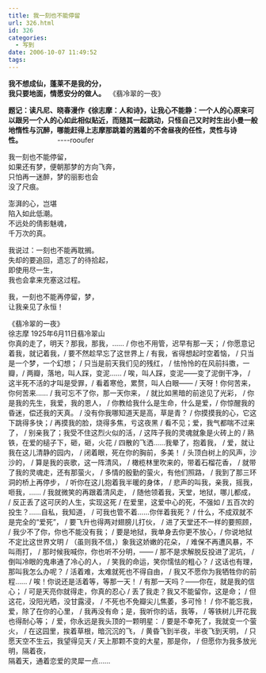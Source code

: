 ```yaml
---
title: 我一刻也不能停留
url: 326.html
id: 326
categories:
  - 写到
date: 2006-10-07 11:49:52
tags:
---
```


**我不想成仙，蓬莱不是我的分，  
我只要地面，情愿安分的做人。**  《翡冷翠的一夜》  
  
**题记：读凡尼、晓春漫作《徐志摩：人和诗》，让我心不能静：一个人的心原来可以跟另一个人的心如此相似贴近，而随其一起跳动，只怪自己又时时生出小曼一般地惰性与沉醉，哪能赶得上志摩那跳着的溅着的不舍昼夜的任性，灵性与诗性。**                  ----rooufer  
  
我一刻也不能停留，  
如果还有梦，便朝那梦的方向飞奔，  
只怕再一迷醉，梦的丽影也会  
没了尺痕。  
  
澎湃的心，岂堪  
陷入如此低潮。  
不远处的倩影魅魂，  
千万次的真。  
  
我说过：一刻也不能再耽搁。  
失却的要追回，遗忘了的待拾起，  
即使用尽一生，  
我也会拿来充塞这过程。  
  
我，一刻也不能再停留，梦，  
让我亲见了永恒！  
  
  
《翡冷翠的一夜》  
徐志摩 1925年6月11日翡冷翠山  
你真的走了，明天？那我，那我，…… / 你也不用管，迟早有那一天； / 你愿意记着我，就记着我，/ 要不然趁早忘了这世界上 / 有我，省得想起时空着恼， / 只当是一个梦，一个幻想； / 只当是前天我们见的残红， / 怯怜怜的在风前抖擞，一瓣，/ 两瓣，落地，叫人踩，变泥…… / 唉，叫人踩，变泥——变了泥倒干净， / 这半死不活的才叫是受罪，/ 看着寒伧，累赘，叫人白眼—— / 天呀！你何苦来，你何苦来…… / 我可忘不了你，那一天你来， / 就比如黑暗的前途见了光彩， / 你是我的先生，我爱，我的恩人， / 你教给我什么是生命，什么是爱，/ 你惊醒我的昏迷，偿还我的天真。 / 没有你我哪知道天是高，草是青？ / 你摸摸我的心，它这下跳得多快；/ 再摸我的脸，烧得多焦，亏这夜黑 / 看不见；爱，我气都喘不过来了， / 别亲我了；我受不住这烈火似的活，/ 这阵子我的灵魂就象是火砖上的 / 熟铁，在爱的槌子下，砸，砸，火花 / 四散的飞洒……我晕了，抱着我， / 爱，就让我在这儿清静的园内， / 闭着眼，死在你的胸前，多美！ / 头顶白树上的风声，沙沙的， / 算是我的丧歌，这一阵清风， / 橄榄林里吹来的，带着石榴花香， / 就带了我的灵魂走，还有那萤火， / 多情的殷勤的萤火，有他们照路， / 我到了那三环洞的桥上再停步， / 听你在这儿抱着我半暖的身体， / 悲声的叫我，亲我，摇我，咂我，…… / 我就微笑的再跟着清风走， / 随他领着我，天堂，地狱，哪儿都成， / 反正丢了这可厌的人生，实现这死 / 在爱里，这爱中心的死，不强如 / 五百次的投生？……自私，我知道， / 可我也管不着……你伴着我死？ / 什么，不成双就不是完全的“爱死”， / 要飞升也得两对翅膀儿打伙， / 进了天堂还不一样的要照顾， / 我少不了你，你也不能没有我； / 要是地狱，我单身去你更不放心，/ 你说地狱不定比这世界文明 / （虽则我不信，）象我这娇嫩的花朵， / 难保不再遭风暴，不叫雨打， / 那时候我喊你，你也听不分明，—— / 那不是求解脱反投进了泥坑， / 倒叫冷眼的鬼串通了冷心的人， / 笑我的命运，笑你懦怯的粗心？ / 这话也有理，那叫我怎么办呢？ / 活着难，太难就死也不得自由， / 我又不愿你为我牺牲你的前程…… / 唉！你说还是活着等，等那一天！ / 有那一天吗？——你在，就是我的信心； / 可是天亮你就得走，你真的忍心 / 丢了我走？我又不能留你，这是命； / 但这花，没阳光晒，没甘露浸， / 不死也不免瓣尖儿焦萎，多可怜！ / 你不能忘我，爱，除了在你的心里， / 我再没有命；是，我听你的话，我等， / 等铁树儿开花我也得耐心等； / 爱，你永远是我头顶的一颗明星： / 要是不幸死了，我就变一个萤火， / 在这园里，挨着草根，暗沉沉的飞， / 黄昏飞到半夜，半夜飞到天明， / 只愿天空不生云，我望得见天 / 天上那颗不变的大星，那是你， / 但愿你为我多放光明，隔着夜，  
隔着天，通着恋爱的灵犀一点……